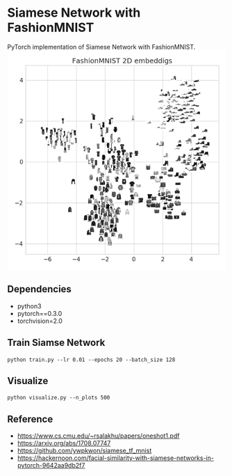 # Siamese Network with FashionMNIST
PyTorch implementation of Siamese Network with FashionMNIST.
![visualize_fashionmnist](vis.png)

## Dependencies
- python3
- pytorch==0.3.0
- torchvision=2.0

## Train Siamse Network
```
python train.py --lr 0.01 --epochs 20 --batch_size 128
```

## Visualize
```
python visualize.py --n_plots 500
```

## Reference
- https://www.cs.cmu.edu/~rsalakhu/papers/oneshot1.pdf
- https://arxiv.org/abs/1708.07747
- https://github.com/ywpkwon/siamese_tf_mnist
- https://hackernoon.com/facial-similarity-with-siamese-networks-in-pytorch-9642aa9db2f7

